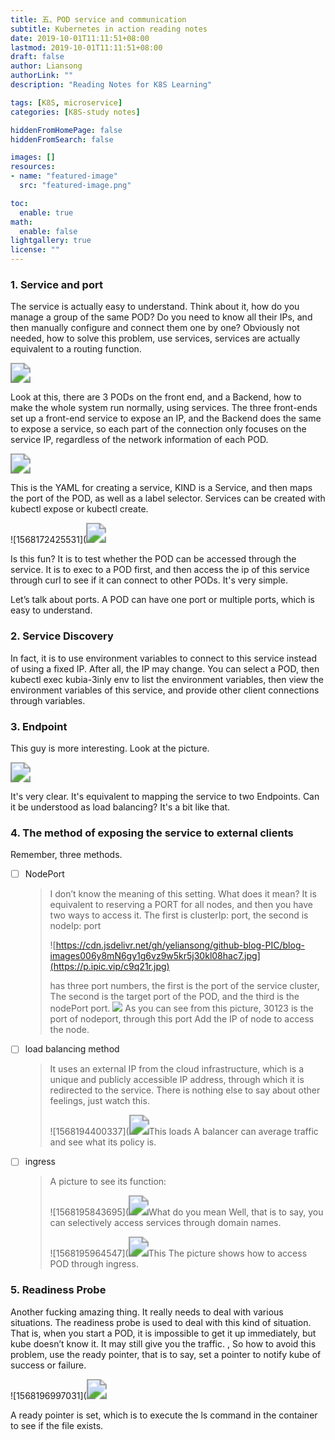 ```yaml
---
title: 五、POD service and communication
subtitle: Kubernetes in action reading notes
date: 2019-10-01T11:11:51+08:00
lastmod: 2019-10-01T11:11:51+08:00
draft: false
author: Liansong
authorLink: ""
description: "Reading Notes for K8S Learning"

tags: [K8S, microservice]
categories: [K8S-study notes]

hiddenFromHomePage: false
hiddenFromSearch: false

images: []
resources:
- name: "featured-image"
  src: "featured-image.png"

toc:
  enable: true
math:
  enable: false
lightgallery: true
license: ""
---
```


### 1. Service and port

The service is actually easy to understand. Think about it, how do you manage a group of the same POD? Do you need to know all their IPs, and then manually configure and connect them one by one? Obviously not needed, how to solve this problem, use services, services are actually equivalent to a routing function.

<img src="https://cdn.jsdelivr.net/gh/yeliansong/github-blog-PIC/blog-images006y8mN6gy1g6vz9tf8wej30mf0dnq60.jpg" style="zoom:200%;" />

Look at this, there are 3 PODs on the front end, and a Backend, how to make the whole system run normally, using services. The three front-ends set up a front-end service to expose an IP, and the Backend does the same to expose a service, so each part of the connection only focuses on the service IP, regardless of the network information of each POD.

<img src="https://cdn.jsdelivr.net/gh/yeliansong/github-blog-PIC/blog-images006y8mN6gy1g6vz9trl8vj30i707bjsq.jpg" style="zoom:200%;" />

This is the YAML for creating a service, KIND is a Service, and then maps the port of the POD, as well as a label selector. Services can be created with kubectl expose or kubectl create.

![1568172425531](<img src="https://cdn.jsdelivr.net/gh/yeliansong/github-blog-PIC/blog-images006y8mN6gy1g6vz9ubj81j30px0dwn2q.jpg" style="zoom:200%;" />

Is this fun? It is to test whether the POD can be accessed through the service. It is to exec to a POD first, and then access the ip of this service through curl to see if it can connect to other PODs. It's very simple.

Let’s talk about ports. A POD can have one port or multiple ports, which is easy to understand.



### 2. Service Discovery

In fact, it is to use environment variables to connect to this service instead of using a fixed IP. After all, the IP may change. You can select a POD, then kubectl exec kubia-3inly env to list the environment variables, then view the environment variables of this service, and provide other client connections through variables.



### 3. Endpoint

This guy is more interesting. Look at the picture.

<img src="https://cdn.jsdelivr.net/gh/yeliansong/github-blog-PIC/blog-images006y8mN6gy1g6vz9v2ldhj30sm0c67e1.jpg" style="zoom:200%;" />

It's very clear. It's equivalent to mapping the service to two Endpoints. Can it be understood as load balancing? It's a bit like that.



### 4. The method of exposing the service to external clients

Remember, three methods.

- [ ] NodePort

   > I don’t know the meaning of this setting. What does it mean? It is equivalent to reserving a PORT for all nodes, and then you have two ways to access it. The first is clusterIp: port, the second is nodeIp: port
   >
   > ![https://cdn.jsdelivr.net/gh/yeliansong/github-blog-PIC/blog-images006y8mN6gy1g6vz9w5kr5j30kl08hac7.jpg](https://p.ipic.vip/c9q21r.jpg)
   >
   >  has three port numbers, the first is the port of the service cluster, The second is the target port of the POD, and the third is the nodePort port. ![](https://cdn.jsdelivr.net/gh/yeliansong/github-blog-PIC/blog-images006y8mN6gy1g6vz9x1ii4j30pg0j845q.jpg) As you can see from this picture, 30123 is the port of nodeport, through this port Add the IP of node to access the node.

- [ ] load balancing method

   > It uses an external IP from the cloud infrastructure, which is a unique and publicly accessible IP address, through which it is redirected to the service. There is nothing else to say about other feelings, just watch this.
   >
   > ![1568194400337](<img src="https://cdn.jsdelivr.net/gh/yeliansong/github-blog-PIC/blog-images006y8mN6gy1g6vz9y0p7gj30ew06vmyh.jpg" style="zoom:200%;" />This loads A balancer can average traffic and see what its policy is.

- [ ] ingress

   > A picture to see its function:
   >
   > ![1568195843695](<img src="https://cdn.jsdelivr.net/gh/yeliansong/github-blog-PIC/blog-images006y8mN6gy1g6vz9yhuk1j30p808oadh.jpg" style="zoom:200%;" />What do you mean Well, that is to say, you can selectively access services through domain names.
   >
   > ![1568195964547](<img src="https://cdn.jsdelivr.net/gh/yeliansong/github-blog-PIC/blog-images006y8mN6gy1g6vz9yz6fkj30nb0aswji.jpg" style="zoom:200%;" />This The picture shows how to access POD through ingress.

  

### 5. Readiness Probe

Another fucking amazing thing. It really needs to deal with various situations. The readiness probe is used to deal with this kind of situation. That is, when you start a POD, it is impossible to get it up immediately, but kube doesn’t know it. It may still give you the traffic. , So how to avoid this problem, use the ready pointer, that is to say, set a pointer to notify kube of success or failure.

![1568196997031](<img src="https://cdn.jsdelivr.net/gh/yeliansong/github-blog-PIC/blog-images006y8mN6gy1g6vzg9qd9bj30hz0baabc.jpg" style="zoom:200%;" />

A ready pointer is set, which is to execute the ls command in the container to see if the file exists.